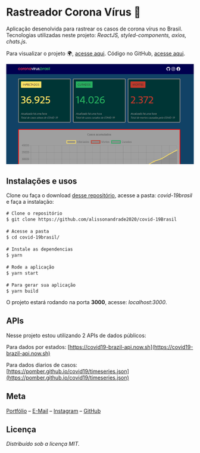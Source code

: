 # Rastreador Corona Vírus 🧪

Aplicação desenolvida para rastrear os casos de corona vírus no Brasil. Tecnologias utilizadas neste projeto: _ReactJS, styled-components, axios, chats.js_.

Para visualizar o projeto 🌍, [acesse aqui](https://alissonandradesistema.000webhostapp.com/covid-19/).
Código no GitHub, [acesse aqui](https://github.com/alissonandrade2020/covid-19Brasil).

![](https://github.com/alissonandrade2020/covid-19Brasil/blob/master/public/corona19.png)

## Instalações e usos

Clone ou faça o download [desse repositório](https://github.com/alissonandrade2020/covid-19Brasil), acesse a pasta: _covid-19brasil_ e faça a instalação:

```
# Clone o repositório
$ git clone https://github.com/alissonandrade2020/covid-19Brasil

# Acesse a pasta
$ cd covid-19brasil/

# Instale as dependencias
$ yarn

# Rode a aplicação
$ yarn start

# Para gerar sua aplicação
$ yarn build
```

O projeto estará rodando na porta **3000**, acesse: _localhost:3000_.

## APIs

Nesse projeto estou utilizando 2 APIs de dados públicos:

Para dados por estados: [https://covid19-brazil-api.now.sh](https://covid19-brazil-api.now.sh)

Para dados diarios de casos: [https://pomber.github.io/covid19/timeseries.json](https://pomber.github.io/covid19/timeseries.json)

## Meta

[Portfólio](http://alissondeandradearaujo.000webhostapp.com/) – [E-Mail](mailto:alisson2d@outlook.com) – [Instagram](https://www.instagram.com/alissonandradercc) – [GitHub](https://github.com/alissonandrade2020)

## Licença

_Distribuído sob a licença MIT._
